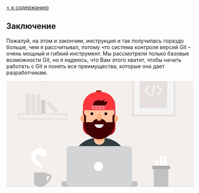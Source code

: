 [< к содержанию](./readme.md)

## Заключение

Пожалуй, на этом и закончим, инструкция и так получилась гораздо больше, чем я рассчитывал, потому что система контроля версий Git – очень мощный и гибкий инструмент. Мы рассмотрели только базовые возможности Git, но я надеюсь, что Вам этого хватит, чтобы начать работать с Git и понять все преимущества, которые она дает разработчикам.

<img src="./assets/The end.png" width="500">